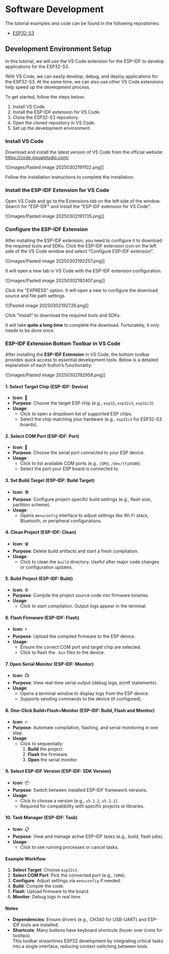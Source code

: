 # Software Development

The tutorial examples and code can be found in the following repositories:
- [ESP32-S3](https://github.com/esp32cube/s3)
  
## Development Environment Setup

In this tutorial, we will use the VS Code extension for the ESP-IDF to develop applications for the ESP32-S3.

With VS Code, we can easily develop, debug, and deploy applications for the ESP32-S3. At the same time, we can also use other VS Code extensions help speed up the development process.

To get started, follow the steps below:
1. Install VS Code.
2. Install the ESP-IDF extension for VS Code.
3. Clone the ESP32-S3 repository.
4. Open the cloned repository in VS Code.
5. Set up the development environment.

### Install VS Code

Download and install the latest version of VS Code from the official website: https://code.visualstudio.com/

![[images/Pasted image 20250302191102.png]]

Follow the installation instructions to complete the installation.

### Install the ESP-IDF Extension for VS Code

Open VS Code and go to the Extensions tab on the left side of the window. Search for "ESP-IDF" and install the "ESP-IDF extension for VS Code".

![[images/Pasted image 20250302191735.png]]

### Configure the ESP-IDF Extension

After installing the ESP-IDF extension, you need to configure it to download the required tools and SDKs.
Click the ESP-IDF extension icon on the left side of the VS Code window and select "Configure ESP-IDF extension".

![[images/Pasted image 20250302192257.png]]

It will open a new tab in VS Code with the ESP-IDF extension configuration.

![[images/Pasted image 20250302192407.png]]

Click the "EXPRESS" option. It will open a new to configure the download source and file path settings.

![[Pasted image 20250302192726.png]]

Click "Install" to download the required tools and SDKs.

It will take **quite a long time** to complete the download. Fortunately, it only needs to be done once.

### ESP-IDF Extension Bottom Toolbar in VS Code

After installing the **ESP-IDF Extension** in VS Code, the bottom toolbar provides quick access to essential development tools. Below is a detailed explanation of each button’s functionality:

![[images/Pasted image 20250302192958.png]]

#### 1. Select Target Chip (ESP-IDF: Device)

- **Icon**: 🎯  
- **Purpose**: Choose the target ESP chip (e.g., `esp32`, `esp32s3`, `esp32c3`).  
- **Usage**:  
  - Click to open a dropdown list of supported ESP chips.  
  - Select the chip matching your hardware (e.g., `esp32s3` for ESP32-S3 boards).  

#### 2. Select COM Port (ESP-IDF: Port)

- **Icon**: 🔌  
- **Purpose**: Choose the serial port connected to your ESP device.  
- **Usage**:  
  - Click to list available COM ports (e.g., `COM3`, `/dev/ttyUSB0`).  
  - Select the port your ESP board is connected to.  

#### 3. Set Build Target (ESP-IDF: Build Target)

- **Icon**: 🛠️  
- **Purpose**: Configure project-specific build settings (e.g., flash size, partition scheme).  
- **Usage**:  
  - Opens `menuconfig` interface to adjust settings like Wi-Fi stack, Bluetooth, or peripheral configurations.  

#### 4. Clean Project (ESP-IDF: Clean)

- **Icon**: 🗑️  
- **Purpose**: Delete build artifacts and start a fresh compilation.  
- **Usage**:  
  - Click to clean the `build` directory. Useful after major code changes or configuration updates.  
#### 5. Build Project (ESP-IDF: Build)

- **Icon**: ⚙️  
- **Purpose**: Compile the project source code into firmware binaries.  
- **Usage**:  
  - Click to start compilation. Output logs appear in the terminal.  

#### 6. Flash Firmware (ESP-IDF: Flash)

- **Icon**: ⚡  
- **Purpose**: Upload the compiled firmware to the ESP device.  
- **Usage**:  
  - Ensure the correct COM port and target chip are selected.  
  - Click to flash the `.bin` files to the device.  

#### 7. Open Serial Monitor (ESP-IDF: Monitor)

- **Icon**: 📺  
- **Purpose**: View real-time serial output (debug logs, printf statements).  
- **Usage**:  
  - Opens a terminal window to display logs from the ESP device.  
  - Supports sending commands to the device (if configured).  

#### 8. One-Click Build+Flash+Monitor (ESP-IDF: Build, Flash and Monitor)

- **Icon**: 🔥  
- **Purpose**: Automate compilation, flashing, and serial monitoring in one step.  
- **Usage**:  
  - Click to sequentially:  
    1. **Build** the project.  
    2. **Flash** the firmware.  
    3. **Open** the serial monitor.  

#### 9. Select ESP-IDF Version (ESP-IDF: SDK Version)

- **Icon**: 📦  
- **Purpose**: Switch between installed ESP-IDF framework versions.  
- **Usage**:  
  - Click to choose a version (e.g., `v5.1.2`, `v5.2.1`).  
  - Required for compatibility with specific projects or libraries.  

#### 10. Task Manager (ESP-IDF: Task)

- **Icon**: 📋  
- **Purpose**: View and manage active ESP-IDF tasks (e.g., build, flash jobs).  
- **Usage**:  
  - Click to see running processes or cancel tasks.  

#### Example Workflow

1. **Select Target**: Choose `esp32s3`.  
2. **Select COM Port**: Pick the connected port (e.g., `COM4`).  
3. **Configure**: Adjust settings via `menuconfig` if needed.  
4. **Build**: Compile the code.  
5. **Flash**: Upload firmware to the board.  
6. **Monitor**: Debug logs in real time.  

#### Notes

- **Dependencies**: Ensure drivers (e.g., CH340 for USB-UART) and ESP-IDF tools are installed.  
- **Shortcuts**: Many buttons have keyboard shortcuts (hover over icons for tooltips).  
This toolbar streamlines ESP32 development by integrating critical tasks into a single interface, reducing context switching between tools.